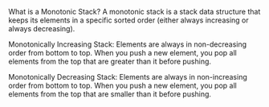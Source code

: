 What is a Monotonic Stack?
A monotonic stack is a stack data structure that keeps its elements in a specific sorted order (either always increasing or always decreasing).

Monotonically Increasing Stack: Elements are always in non-decreasing order from bottom to top. When you push a new element, you pop all elements from the top that are greater than it before pushing.

Monotonically Decreasing Stack: Elements are always in non-increasing order from bottom to top. When you push a new element, you pop all elements from the top that are smaller than it before pushing.